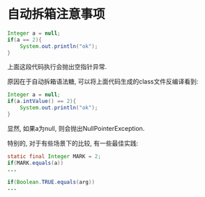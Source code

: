 # 自动拆箱注意事项

```java
Integer a = null;
if(a == 2){
    System.out.println("ok");
}
```

上面这段代码执行会抛出空指针异常.

原因在于自动拆箱语法糖, 可以将上面代码生成的class文件反编译看到:

```java
Integer a = null;
if(a.intValue() == 2){
    System.out.println("ok");
}
```

显然, 如果a为null, 则会抛出NullPointerException.

特别的, 对于有些场景下的比较, 有一些最佳实践:

```java
static final Integer MARK = 2;
if(MARK.equals(a))
...
```

```java
if(Boolean.TRUE.equals(arg))
...
```

